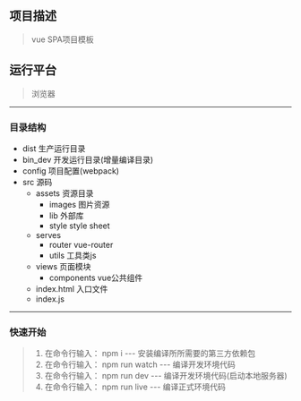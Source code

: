 ## 项目描述
> vue SPA项目模板

## 运行平台
> 浏览器

---

### 目录结构
  - dist                        生产运行目录
  - bin_dev                     开发运行目录(增量编译目录)
  - config                      项目配置(webpack)
  - src                         源码
    - assets                    资源目录
      - images                  图片资源
      - lib                     外部库
      - style                   style sheet
    - serves
      - router                  vue-router
      - utils                   工具类js
    - views                     页面模块
      - components              vue公共组件
    - index.html                入口文件
    - index.js

---
### 快速开始
> 1. 在命令行输入： npm i  --- 安装编译所所需要的第三方依赖包
> 2. 在命令行输入： npm run watch   --- 编译开发环境代码
> 3. 在命令行输入： npm run dev     --- 编译开发环境代码(启动本地服务器)
> 4. 在命令行输入： npm run live    --- 编译正式环境代码

 








